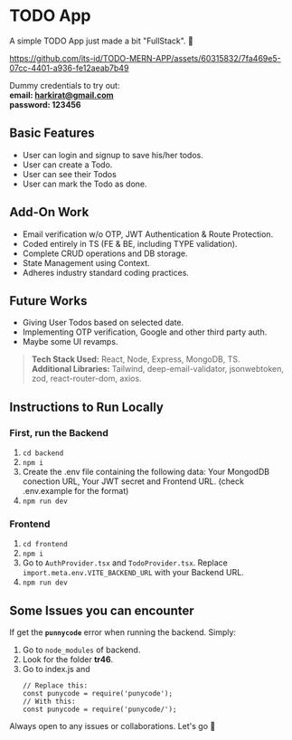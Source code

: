 # TODO App

A simple TODO App just made a bit "FullStack". 🔨


https://github.com/its-id/TODO-MERN-APP/assets/60315832/7fa469e5-07cc-4401-a936-fe12aeab7b49



Dummy credentials to try out: <br/>
**email: harkirat@gmail.com** <br/>
**password: 123456**

## Basic Features
- User can login and signup to save his/her todos.
- User can create a Todo.
- User can see their Todos
- User can mark the Todo as done.

## Add-On Work
- Email verification w/o OTP, JWT Authentication & Route Protection.
- Coded entirely in TS (FE & BE, including TYPE validation).
- Complete CRUD operations and DB storage.
- State Management using Context.
- Adheres industry standard coding practices.

## Future Works
- Giving User Todos based on selected date.
- Implementing OTP verification, Google and other third party auth.
- Maybe some UI revamps.

> **Tech Stack Used:** React, Node, Express, MongoDB, TS. <br/>
> **Additional Libraries:** Tailwind, deep-email-validator, jsonwebtoken, zod, react-router-dom, axios.

## Instructions to Run Locally

### First, run the Backend
1.  `cd backend`
2. `npm i`
3. Create the .env file containing the following data: Your MongodDB conection URL, Your JWT secret and Frontend URL. (check .env.example for the format)
3. `npm run dev`

### Frontend
1. `cd frontend`
2. `npm i`
3. Go to `AuthProvider.tsx` and `TodoProvider.tsx`. Replace `import.meta.env.VITE_BACKEND_URL` with your Backend URL.
3. `npm run dev`



## Some Issues you can encounter
If get the **`punnycode`** error when running the backend. Simply:
1. Go to `node_modules` of backend.
2. Look for the folder **tr46**.
3. Go to index.js and
	```
	// Replace this:
	const punycode = require('punycode');
	// With this:
	const punycode = require('punycode/');
	```
	
Always open to any issues or collaborations. Let's go 🚀
